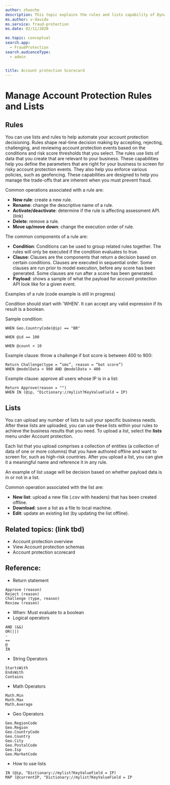 ```yaml
---
author: zhuoche
description: This topic explains the rules and lists capability of Dynamics 365 Fraud Protection account protection.
ms.author: v-davido
ms.service: fraud-protection
ms.date: 02/11/2020

ms.topic: conceptual
search.app: 
  - FraudProtection
search.audienceType:
  - admin


title: Account protection Scorecard
---
```


# Manage Account Protection Rules and Lists

## Rules
You can use lists and rules to help automate your account protection decisioning. Rules shape real-time decision making by accepting, rejecting, challenging, and reviewing account protection events based on the conditions and risk score thresholds that you select. The rules use lists of data that you create that are relevant to your business. These capabilities help you define the parameters that are right for your business to screen for risky account protection events. They also help you enforce various policies, such as geofencing. These capabilities are designed to help you manage the trade-offs that are inherent when you must prevent fraud. 

Common operations associated with a rule are:
- **New rule**: create a new rule.
- **Rename**: change the descriptive name of a rule.
- **Activate/deactivate**: determine if the rule is affecting assessment API. (link)
- **Delete**: remove a rule.
- **Move up/move down**: change the execution order of rule.

The common components of a rule are:
- **Condition**: Conditions can be used to group related rules together. The rules will only be executed if the condition evaluates to true. 
- **Clause**: Clauses are the components that return a decision based on certain conditions. Clauses are executed in sequential order. Some clauses are run prior to model execution, before any score has been generated. Some clauses are run after a score has been generated.
- **Payload**: shows a sample of what the payload for account protection API look like for a given event. 

Examples of a rule (code example is still in progress) 

Condition should start with 'WHEN'. It can accept any valid expression if its result is a boolean.

Sample condition:
```
WHEN Geo.CountryCode(@ip) == "BR"

WHEN @id == 100 

WHEN @count < 10 
```
  
Example clause: throw a challenge if bot score is between 400 to 900:

```
Return Challenge(type = “sms”, reason = “bot score”) 
WHEN @modelData < 900 AND @modelData > 400 
```
     
Example clause: approve all users whose IP is in a list:
```
Return Approve(reason = "") 
WHEN IN (@ip, "Dictionary://mylist?KeyValueField = IP)
```

## Lists 

You can upload any number of lists to suit your specific business needs. After these lists are uploaded, you can use these lists within your rules to achieve the business results that you need. To upload a list, select the **lists** menu under Account protection.

Each list that you upload comprises a collection of entities (a collection of data of one or more columns) that you have authored offline and want to screen for, such as high-risk countries. After you upload a list, you can give it a meaningful name and reference it in any rule.

An example of list usage will be decision based on whether payload data is in or not in a list.

Common operation associated with the list are:
- **New list**: upload a new file (.csv with headers) that has been created offline.
- **Download**: save a list as a file to local machine.
- **Edit**: update an existing list (by updating the list offline).

## Related topics: (link tbd) 
- Account protection overview 
- View Account protection schemas 
- Account protection scorecard 

## Reference:  
- Return statement 
```
Approve (reason) 
Reject (reason) 
Challenge (type, reason) 
Review (reason) 
```
- When: Must evaluate to a boolean 
- Logical operators 

```
AND (&&)
OR(||)
-
==
@
IN
```
- String Operators 

```
StartsWith
EndsWith
Contains
```
- Math Operators
```
Math.Min
Math.Max
Math.Average
```
- Geo Operators 
```
Geo.RegionCode
Geo.Region
Geo.CountryCode
Geo.Country
Geo.City
Geo.PostalCode
Geo.Isp
Geo.MarketCode
```
- How to use lists 
```
IN (@ip, "Dictionary://mylist?KeyValueField = IP)      
MAP (@currentIP, "Dictionary://mylist?KeyValueField = IP
```
